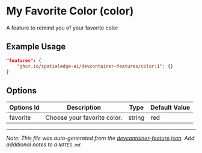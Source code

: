 
# My Favorite Color (color)

A feature to remind you of your favorite color

## Example Usage

```json
"features": {
    "ghcr.io/spatialedge-ai/devcontainer-features/color:1": {}
}
```

## Options

| Options Id | Description | Type | Default Value |
|-----|-----|-----|-----|
| favorite | Choose your favorite color. | string | red |



---

_Note: This file was auto-generated from the [devcontainer-feature.json](https://github.com/spatialedge-ai/devcontainer-features/blob/main/src/color/devcontainer-feature.json).  Add additional notes to a `NOTES.md`._
